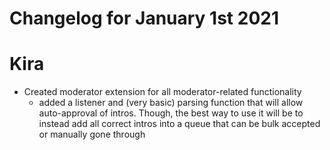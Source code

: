 # Changelog for January 1st 2021

# Kira
- Created moderator extension for all moderator-related functionality
  - added a listener and (very basic) parsing function that will allow auto-approval of intros. Though, the best way to use it will be to instead add all correct intros into a queue that can be bulk accepted or manually gone through